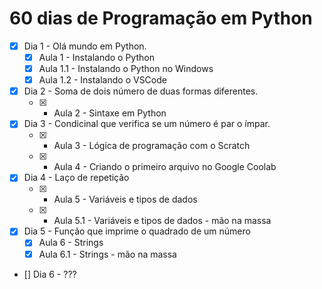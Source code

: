 # 60 dias de Programação em Python

- [X] Dia 1 - Olá mundo em Python.
    - [x] Aula 1 - Instalando o Python
    - [x] Aula 1.1 - Instalando o Python no Windows
    - [x] Aula 1.2 - Instalando o VSCode
- [X] Dia 2 - Soma de dois número de duas formas diferentes.
    -   [x] - Aula 2 - Sintaxe em Python
- [X] Dia 3 - Condicinal que verifica se um número é par o ímpar.
    - [x] - Aula 3 - Lógica de programação com o Scratch
    - [x] - Aula 4 - Criando o primeiro arquivo no Google Coolab
- [X] Dia 4 - Laço de repetição
    - [x] - Aula 5 - Variáveis e tipos de dados
    - [x] - Aula 5.1 - Variáveis e tipos de dados - mão na massa
- [x] Dia 5 - Função que imprime o quadrado de um número
    - [x] Aula 6 - Strings
    - [x] Aula 6.1 - Strings - mão na massa
- [] Dia 6 - ???
